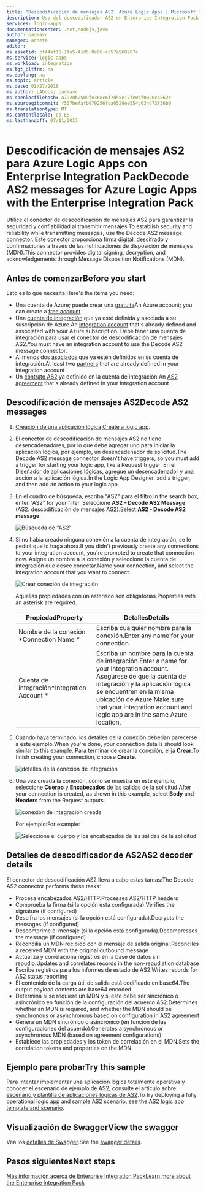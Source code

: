 ```yaml
---
title: "Descodificación de mensajes AS2: Azure Logic Apps | Microsoft Docs"
description: Uso del descodificador AS2 en Enterprise Integration Pack para Azure Logic Apps
services: logic-apps
documentationcenter: .net,nodejs,java
author: padmavc
manager: anneta
editor: 
ms.assetid: cf44af18-1fe5-41d5-9e06-cc57a968207c
ms.service: logic-apps
ms.workload: integration
ms.tgt_pltfrm: na
ms.devlang: na
ms.topic: article
ms.date: 01/27/2016
ms.author: LADocs; padmavc
ms.openlocfilehash: a7920b2509fe368c6f7d55e17fe0bf0020c4562c
ms.sourcegitcommit: f537befafb079256fba0529ee554c034d73f36b0
ms.translationtype: MT
ms.contentlocale: es-ES
ms.lasthandoff: 07/11/2017
---
```

# <a name="decode-as2-messages-for-azure-logic-apps-with-the-enterprise-integration-pack"></a><span data-ttu-id="6ea4a-103">Descodificación de mensajes AS2 para Azure Logic Apps con Enterprise Integration Pack</span><span class="sxs-lookup"><span data-stu-id="6ea4a-103">Decode AS2 messages for Azure Logic Apps with the Enterprise Integration Pack</span></span> 

<span data-ttu-id="6ea4a-104">Utilice el conector de descodificación de mensajes AS2 para garantizar la seguridad y confiabilidad al transmitir mensajes.</span><span class="sxs-lookup"><span data-stu-id="6ea4a-104">To establish security and reliability while transmitting messages, use the Decode AS2 message connector.</span></span> <span data-ttu-id="6ea4a-105">Este conector proporciona firma digital, descifrado y confirmaciones a través de las notificaciones de disposición de mensajes (MDN).</span><span class="sxs-lookup"><span data-stu-id="6ea4a-105">This connector provides digital signing, decryption, and acknowledgements through Message Disposition Notifications (MDN).</span></span>

## <a name="before-you-start"></a><span data-ttu-id="6ea4a-106">Antes de comenzar</span><span class="sxs-lookup"><span data-stu-id="6ea4a-106">Before you start</span></span>

<span data-ttu-id="6ea4a-107">Esto es lo que necesita:</span><span class="sxs-lookup"><span data-stu-id="6ea4a-107">Here's the items you need:</span></span>

* <span data-ttu-id="6ea4a-108">Una cuenta de Azure; puede crear una [gratuita](https://azure.microsoft.com/free)</span><span class="sxs-lookup"><span data-stu-id="6ea4a-108">An Azure account; you can create a [free account](https://azure.microsoft.com/free)</span></span>
* <span data-ttu-id="6ea4a-109">Una [cuenta de integración](logic-apps-enterprise-integration-create-integration-account.md) que ya esté definida y asociada a su suscripción de Azure.</span><span class="sxs-lookup"><span data-stu-id="6ea4a-109">An [integration account](logic-apps-enterprise-integration-create-integration-account.md) that's already defined and associated with your Azure subscription.</span></span> <span data-ttu-id="6ea4a-110">Debe tener una cuenta de integración para usar el conector de descodificación de mensajes AS2.</span><span class="sxs-lookup"><span data-stu-id="6ea4a-110">You must have an integration account to use the Decode AS2 message connector.</span></span>
* <span data-ttu-id="6ea4a-111">Al menos dos [asociados](logic-apps-enterprise-integration-partners.md) que ya estén definidos en su cuenta de integración.</span><span class="sxs-lookup"><span data-stu-id="6ea4a-111">At least two [partners](logic-apps-enterprise-integration-partners.md) that are already defined in your integration account</span></span>
* <span data-ttu-id="6ea4a-112">Un [contrato AS2](logic-apps-enterprise-integration-as2.md) ya definido en la cuenta de integración.</span><span class="sxs-lookup"><span data-stu-id="6ea4a-112">An [AS2 agreement](logic-apps-enterprise-integration-as2.md) that's already defined in your integration account</span></span>

## <a name="decode-as2-messages"></a><span data-ttu-id="6ea4a-113">Descodificación de mensajes AS2</span><span class="sxs-lookup"><span data-stu-id="6ea4a-113">Decode AS2 messages</span></span>

1. <span data-ttu-id="6ea4a-114">[Creación de una aplicación lógica](../logic-apps/logic-apps-create-a-logic-app.md).</span><span class="sxs-lookup"><span data-stu-id="6ea4a-114">[Create a logic app](../logic-apps/logic-apps-create-a-logic-app.md).</span></span>

2. <span data-ttu-id="6ea4a-115">El conector de descodificación de mensajes AS2 no tiene desencadenadores, por lo que debe agregar uno para iniciar la aplicación lógica, por ejemplo, un desencadenador de solicitud.</span><span class="sxs-lookup"><span data-stu-id="6ea4a-115">The Decode AS2 message connector doesn't have triggers, so you must add a trigger for starting your logic app, like a Request trigger.</span></span> <span data-ttu-id="6ea4a-116">En el Diseñador de aplicaciones lógicas, agregue un desencadenador y una acción a la aplicación lógica.</span><span class="sxs-lookup"><span data-stu-id="6ea4a-116">In the Logic App Designer, add a trigger, and then add an action to your logic app.</span></span>

3.  <span data-ttu-id="6ea4a-117">En el cuadro de búsqueda, escriba "AS2" para el filtro.</span><span class="sxs-lookup"><span data-stu-id="6ea4a-117">In the search box, enter "AS2" for your filter.</span></span> <span data-ttu-id="6ea4a-118">Seleccione **AS2 – Decode AS2 Message** (AS2: descodificación de mensajes AS2).</span><span class="sxs-lookup"><span data-stu-id="6ea4a-118">Select **AS2 - Decode AS2 message**.</span></span>
   
    ![Búsqueda de "AS2"](media/logic-apps-enterprise-integration-as2-decode/as2decodeimage1.png)

4. <span data-ttu-id="6ea4a-120">Si no había creado ninguna conexión a la cuenta de integración, se le pedirá que lo haga ahora.</span><span class="sxs-lookup"><span data-stu-id="6ea4a-120">If you didn't previously create any connections to your integration account, you're prompted to create that connection now.</span></span> <span data-ttu-id="6ea4a-121">Asigne un nombre a la conexión y seleccione la cuenta de integración que desee conectar.</span><span class="sxs-lookup"><span data-stu-id="6ea4a-121">Name your connection, and select the integration account that you want to connect.</span></span>
   
    ![Crear conexión de integración](media/logic-apps-enterprise-integration-as2-decode/as2decodeimage2.png)

    <span data-ttu-id="6ea4a-123">Aquellas propiedades con un asterisco son obligatorias.</span><span class="sxs-lookup"><span data-stu-id="6ea4a-123">Properties with an asterisk are required.</span></span>

    | <span data-ttu-id="6ea4a-124">Propiedad</span><span class="sxs-lookup"><span data-stu-id="6ea4a-124">Property</span></span> | <span data-ttu-id="6ea4a-125">Detalles</span><span class="sxs-lookup"><span data-stu-id="6ea4a-125">Details</span></span> |
    | --- | --- |
    | <span data-ttu-id="6ea4a-126">Nombre de la conexión *</span><span class="sxs-lookup"><span data-stu-id="6ea4a-126">Connection Name *</span></span> |<span data-ttu-id="6ea4a-127">Escriba cualquier nombre para la conexión.</span><span class="sxs-lookup"><span data-stu-id="6ea4a-127">Enter any name for your connection.</span></span> |
    | <span data-ttu-id="6ea4a-128">Cuenta de integración*</span><span class="sxs-lookup"><span data-stu-id="6ea4a-128">Integration Account *</span></span> |<span data-ttu-id="6ea4a-129">Escriba un nombre para la cuenta de integración.</span><span class="sxs-lookup"><span data-stu-id="6ea4a-129">Enter a name for your integration account.</span></span> <span data-ttu-id="6ea4a-130">Asegúrese de que la cuenta de integración y la aplicación lógica se encuentren en la misma ubicación de Azure.</span><span class="sxs-lookup"><span data-stu-id="6ea4a-130">Make sure that your integration account and logic app are in the same Azure location.</span></span> |

5.  <span data-ttu-id="6ea4a-131">Cuando haya terminado, los detalles de la conexión deberían parecerse a este ejemplo.</span><span class="sxs-lookup"><span data-stu-id="6ea4a-131">When you're done, your connection details should look similar to this example.</span></span> <span data-ttu-id="6ea4a-132">Para terminar de crear la conexión, elija **Crear**.</span><span class="sxs-lookup"><span data-stu-id="6ea4a-132">To finish creating your connection, choose **Create**.</span></span>

    ![detalles de la conexión de integración](media/logic-apps-enterprise-integration-as2-decode/as2decodeimage3.png)

6. <span data-ttu-id="6ea4a-134">Una vez creada la conexión, como se muestra en este ejemplo, seleccione **Cuerpo** y **Encabezados** de las salidas de la solicitud.</span><span class="sxs-lookup"><span data-stu-id="6ea4a-134">After your connection is created, as shown in this example, select **Body** and **Headers** from the Request outputs.</span></span>
   
    ![conexión de integración creada](media/logic-apps-enterprise-integration-as2-decode/as2decodeimage4.png) 

    <span data-ttu-id="6ea4a-136">Por ejemplo:</span><span class="sxs-lookup"><span data-stu-id="6ea4a-136">For example:</span></span>

    ![Seleccione el cuerpo y los encabezados de las salidas de la solicitud](media/logic-apps-enterprise-integration-as2-decode/as2decodeimage5.png) 

## <a name="as2-decoder-details"></a><span data-ttu-id="6ea4a-138">Detalles de descodificador de AS2</span><span class="sxs-lookup"><span data-stu-id="6ea4a-138">AS2 decoder details</span></span>

<span data-ttu-id="6ea4a-139">El conector de descodificación AS2 lleva a cabo estas tareas:</span><span class="sxs-lookup"><span data-stu-id="6ea4a-139">The Decode AS2 connector performs these tasks:</span></span> 

* <span data-ttu-id="6ea4a-140">Procesa encabezados AS2/HTTP.</span><span class="sxs-lookup"><span data-stu-id="6ea4a-140">Processes AS2/HTTP headers</span></span>
* <span data-ttu-id="6ea4a-141">Comprueba la firma (si la opción está configurada).</span><span class="sxs-lookup"><span data-stu-id="6ea4a-141">Verifies the signature (if configured)</span></span>
* <span data-ttu-id="6ea4a-142">Descifra los mensajes (si la opción está configurada).</span><span class="sxs-lookup"><span data-stu-id="6ea4a-142">Decrypts the messages (if configured)</span></span>
* <span data-ttu-id="6ea4a-143">Descomprime el mensaje (si la opción está configurada).</span><span class="sxs-lookup"><span data-stu-id="6ea4a-143">Decompresses the message (if configured)</span></span>
* <span data-ttu-id="6ea4a-144">Reconcilia un MDN recibido con el mensaje de salida original.</span><span class="sxs-lookup"><span data-stu-id="6ea4a-144">Reconciles a received MDN with the original outbound message</span></span>
* <span data-ttu-id="6ea4a-145">Actualiza y correlaciona registros en la base de datos sin repudio.</span><span class="sxs-lookup"><span data-stu-id="6ea4a-145">Updates and correlates records in the non-repudiation database</span></span>
* <span data-ttu-id="6ea4a-146">Escribe registros para los informes de estado de AS2.</span><span class="sxs-lookup"><span data-stu-id="6ea4a-146">Writes records for AS2 status reporting</span></span>
* <span data-ttu-id="6ea4a-147">El contenido de la carga útil de salida está codificado en base64.</span><span class="sxs-lookup"><span data-stu-id="6ea4a-147">The output payload contents are base64 encoded</span></span>
* <span data-ttu-id="6ea4a-148">Determina si se requiere un MDN y si este debe ser sincrónico o asincrónico en función de la configuración del acuerdo AS2.</span><span class="sxs-lookup"><span data-stu-id="6ea4a-148">Determines whether an MDN is required, and whether the MDN should be synchronous or asynchronous based on configuration in AS2 agreement</span></span>
* <span data-ttu-id="6ea4a-149">Genera un MDN sincrónico o asincrónico (en función de las configuraciones del acuerdo).</span><span class="sxs-lookup"><span data-stu-id="6ea4a-149">Generates a synchronous or asynchronous MDN (based on agreement configurations)</span></span>
* <span data-ttu-id="6ea4a-150">Establece las propiedades y los token de correlación en el MDN.</span><span class="sxs-lookup"><span data-stu-id="6ea4a-150">Sets the correlation tokens and properties on the MDN</span></span>

## <a name="try-this-sample"></a><span data-ttu-id="6ea4a-151">Ejemplo para probar</span><span class="sxs-lookup"><span data-stu-id="6ea4a-151">Try this sample</span></span>

<span data-ttu-id="6ea4a-152">Para intentar implementar una aplicación lógica totalmente operativa y conocer el escenario de ejemplo de AS2, consulte el artículo sobre [escenario y plantilla de aplicaciones lógicas de AS2](https://azure.microsoft.com/documentation/templates/201-logic-app-as2-send-receive/).</span><span class="sxs-lookup"><span data-stu-id="6ea4a-152">To try deploying a fully operational logic app and sample AS2 scenario, see the [AS2 logic app template and scenario](https://azure.microsoft.com/documentation/templates/201-logic-app-as2-send-receive/).</span></span>

## <a name="view-the-swagger"></a><span data-ttu-id="6ea4a-153">Visualización de Swagger</span><span class="sxs-lookup"><span data-stu-id="6ea4a-153">View the swagger</span></span>
<span data-ttu-id="6ea4a-154">Vea los [detalles de Swagger](/connectors/as2/).</span><span class="sxs-lookup"><span data-stu-id="6ea4a-154">See the [swagger details](/connectors/as2/).</span></span> 

## <a name="next-steps"></a><span data-ttu-id="6ea4a-155">Pasos siguientes</span><span class="sxs-lookup"><span data-stu-id="6ea4a-155">Next steps</span></span>
[<span data-ttu-id="6ea4a-156">Más información acerca de Enterprise Integration Pack</span><span class="sxs-lookup"><span data-stu-id="6ea4a-156">Learn more about the Enterprise Integration Pack</span></span>](logic-apps-enterprise-integration-overview.md) 

